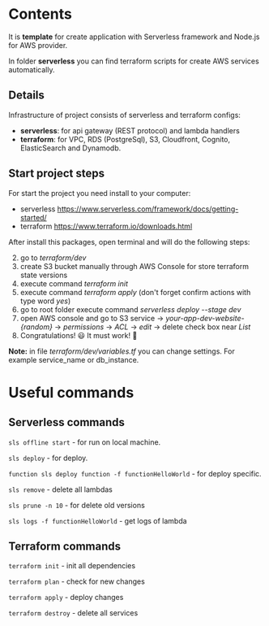 # **Contents**

It is **template** for create application with Serverless framework and Node.js for AWS provider.

In folder **serverless** you can find terraform scripts for create AWS services automatically.

## **Details**

Infrastructure of project consists of serverless and terraform configs:

- **serverless**: for api gateway (REST protocol) and lambda handlers
- **terraform**: for VPC, RDS (PostgreSql), S3, Cloudfront, Cognito, ElasticSearch and Dynamodb.

## **Start project steps**

For start the project you need install to your computer:

- serverless https://www.serverless.com/framework/docs/getting-started/
- terraform https://www.terraform.io/downloads.html

After install this packages, open terminal and will do the following steps:

2. go to _terraform/dev_
3. create S3 bucket manually through AWS Console for store terraform state versions
4. execute command _terraform init_
5. execute command _terraform apply_ (don't forget confirm actions with type word _yes_)
6. go to root folder execute command _serverless deploy --stage dev_
7. open AWS console and go to S3 service -> _your-app-dev-website-{random}_ -> _permissions_ -> _ACL_ -> _edit_ -> delete check box near _List_
8. Congratulations! :smiley: It must work! :pray:

**Note:** in file _terraform/dev/variables.tf_ you can change settings. For example service_name or db_instance.

# **Useful commands**

## **Serverless commands**

`sls offline start` - for run on local machine.

`sls deploy` - for deploy.

`function sls deploy function -f functionHelloWorld` - for deploy specific.

`sls remove` - delete all lambdas

`sls prune -n 10` - for delete old versions

`sls logs -f functionHelloWorld` - get logs of lambda

## **Terraform commands**

`terraform init` - init all dependencies

`terraform plan` - check for new changes

`terraform apply` - deploy changes

`terraform destroy` - delete all services